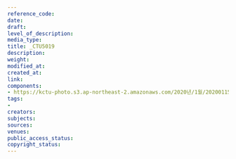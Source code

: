 ```yaml
---
reference_code: 
date: 
draft: 
level_of_description: 
media_type: 
title: _CTU5019
description: 
weight: 
modified_at: 
created_at: 
link: 
components:
- https://kctu-photo.s3.ap-northeast-2.amazonaws.com/2020년/1월/20200115_노동개악+분쇄!+노조+할+권리+쟁취!+영남대의료원+투쟁+승리!+민주노총+결의대회/_CTU5019.jpg
tags:
- 
creators: 
subjects: 
sources: 
venues: 
public_access_status: 
copyright_status: 
---
```

